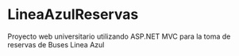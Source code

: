 # LineaAzulReservas
Proyecto web universitario utilizando ASP.NET MVC para la toma de reservas de Buses Linea Azul
